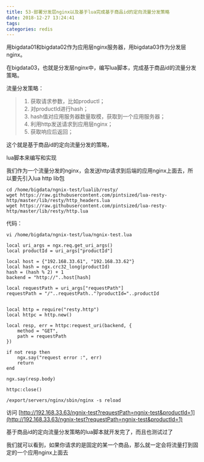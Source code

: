 ```yaml
---
title: 53-部署分发层nginx以及基于lua完成基于商品id的定向流量分发策略
date: 2018-12-27 13:24:41
tags:
categories: redis
---
```



用bigdata01和bigdata02作为应用层nginx服务器，用bigdata03作为分发层nginx。

在bigdata03，也就是分发层nginx中，编写lua脚本，完成基于商品id的流量分发策略。

流量分发策略：
>1. 获取请求参数，比如productI；
>1. 对productId进行hash；
>1. hash值对应用服务器数量取模，获取到一个应用服务器；
>1. 利用http发送请求到应用层nginx；
>1. 获取响应后返回；

这个就是基于商品id的定向流量分发的策略，

lua脚本来编写和实现

我们作为一个流量分发的nginx，会发送http请求到后端的应用nginx上面去，所以要先引入lua http lib包

```
cd /home/bigdata/ngnix-test/lualib/resty/  
wget https://raw.githubusercontent.com/pintsized/lua-resty-http/master/lib/resty/http_headers.lua
wget https://raw.githubusercontent.com/pintsized/lua-resty-http/master/lib/resty/http.lua
```


代码：
```
vi /home/bigdata/ngnix-test/lua/ngnix-test.lua

local uri_args = ngx.req.get_uri_args()
local productId = uri_args["productId"]

local host = {"192.168.33.61", "192.168.33.62"}
local hash = ngx.crc32_long(productId)
hash = (hash % 2) + 1  
backend = "http://"..host[hash]

local requestPath = uri_args["requestPath"]
requestPath = "/"..requestPath.."?productId="..productId


local http = require("resty.http")  
local httpc = http.new()  

local resp, err = httpc:request_uri(backend, {  
    method = "GET",  
	path = requestPath
})

if not resp then  
    ngx.say("request error :", err)  
    return  
end

ngx.say(resp.body)  
  
httpc:close() 
```
```
/export/servers/nginx/sbin/nginx -s reload
```

访问 [http://192.168.33.63/ngnix-test?requestPath=ngnix-test&productId=1](http://192.168.33.63/ngnix-test?requestPath=ngnix-test&productId=1)


基于商品id的定向流量分发策略的lua脚本就开发完了，而且也测试过了

我们就可以看到，如果你请求的是固定的某一个商品，那么就一定会将流量打到固定的一个应用nginx上面去

